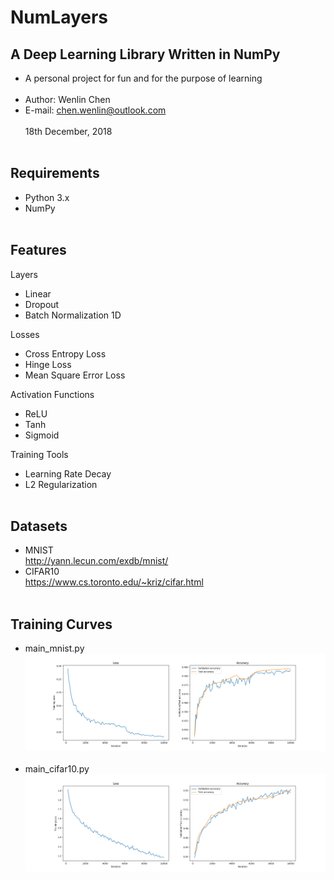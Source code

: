 NumLayers
====

A Deep Learning Library Written in NumPy
----
- A personal project for fun and for the purpose of learning <br><br>
- Author: Wenlin Chen <br>
- E-mail: chen.wenlin@outlook.com <br><br>
18th December, 2018 <br><br>

Requirements
----
- Python 3.x<br>
- NumPy<br><br>

Features
----
Layers<br>
- Linear<br>
- Dropout<br>
- Batch Normalization 1D<br>

Losses<br>
- Cross Entropy Loss<br>
- Hinge Loss<br>
- Mean Square Error Loss<br>

Activation Functions<br> 
- ReLU<br>
- Tanh<br>
- Sigmoid<br>

Training Tools<br>
- Learning Rate Decay<br>
- L2 Regularization<br><br>


Datasets
----
- MNIST<br>
http://yann.lecun.com/exdb/mnist/ <br>
- CIFAR10<br>
https://www.cs.toronto.edu/~kriz/cifar.html <br><br>

Training Curves
----
- main_mnist.py<br>
![MLP for MNIST training curve](https://github.com/Wenlin-Chen/NumLayers/blob/master/logs/fig_mnist.png)<br><br>
- main_cifar10.py<br>
![MLP for CIFAR10 training curve](https://github.com/Wenlin-Chen/NumLayers/blob/master/logs/fig_cifar10.png)
